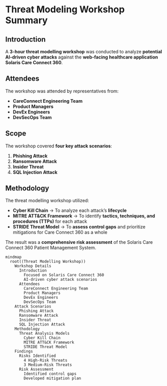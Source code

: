 # **Threat Modeling Workshop Summary**

## **Introduction**
A **3-hour threat modelling workshop** was conducted to analyze **potential AI-driven cyber attacks** against the **web-facing healthcare application** **Solaris Care Connect 360**.

## **Attendees**
The workshop was attended by representatives from:  
- **CareConnect Engineering Team**  
- **Product Managers**  
- **DevEx Engineers**  
- **DevSecOps Team**  

## **Scope**
The workshop covered **four key attack scenarios**:  
1. **Phishing Attack**  
2. **Ransomware Attack**  
3. **Insider Threat**  
4. **SQL Injection Attack**  

## **Methodology**
The threat modelling workshop utilized:  
- **Cyber Kill Chain** → To analyze each attack’s **lifecycle** 
- **MITRE ATT&CK Framework** → To identify **tactics, techniques, and procedures (TTPs)** for each attack
- **STRIDE Threat Model** → To **assess control gaps** and prioritize mitigations for Care Connect 360 as a whole  

The result was a **comprehensive risk assessment** of the Solaris Care Connect 360 Patient Management System.

```mermaid
mindmap
  root((Threat Modelling Workshop))
    Workshop Details
      Introduction
        Focused on Solaris Care Connect 360
        AI-driven cyber attack scenarios
      Attendees
        CareConnect Engineering Team
        Product Managers
        DevEx Engineers
        DevSecOps Team
    Attack Scenarios
      Phishing Attack
      Ransomware Attack
      Insider Threat
      SQL Injection Attack
    Methodology
      Threat Analysis Models
        Cyber Kill Chain
        MITRE ATT&CK Framework
        STRIDE Threat Model
    Findings
      Risks Identified
        4 High-Risk Threats
        3 Medium-Risk Threats
      Risk Assessment
        Identified control gaps
        Developed mitigation plan
